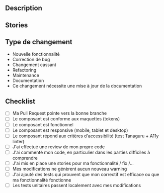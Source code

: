 ## Description

<!--
  Écrivez un résumé du changement, du bug résolu ou de la fonctionnalité ajoutée.
  Expliquez également le contexte si cela est pertinent.
-->

## Stories

<!-- Lien de la/les stories pour cette fonctonnalitée -->

## Type de changement

<!-- Supprimez les options non pertinentes. -->

- Nouvelle fonctionnalité
- Correction de bug
- Changement cassant
- Refactoring
- Maintenance
- Documentation
- Ce changement nécessite une mise à jour de la documentation

## Checklist

<!-- Vérifiez chaque point de la checklist et cochez-le s'il est appliqué. -->

- [ ] Ma Pull Request pointe vers la bonne branche
- [ ] Le composant est conforme aux maquettes (tokens)
- [ ] Le composant est fonctionnel
- [ ] Le composant est responsive (mobile, tablet et desktop)
- [ ] Le composant répond aux critères d'accessibilité (test Tanaguru + A11y linter)
- [ ] J'ai effectué une review de mon propre code
- [ ] J'ai commenté mon code, en particulier dans les parties difficiles à comprendre
- [ ] J'ai mis en place une stories pour ma fonctionnalité / fix /...
- [ ] Mes modifications ne génèrent aucun nouveau warning
- [ ] J'ai ajouté des tests qui prouvent que mon correctif est efficace ou que ma fonctionnalité fonctionne
- [ ] Les tests unitaires passent localement avec mes modifications
